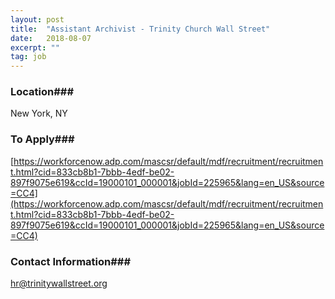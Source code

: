 ```yaml
---
layout: post
title:  "Assistant Archivist - Trinity Church Wall Street"
date:   2018-08-07
excerpt: ""
tag: job
---
```










### Location###

New York, NY




### To Apply###

[https://workforcenow.adp.com/mascsr/default/mdf/recruitment/recruitment.html?cid=833cb8b1-7bbb-4edf-be02-897f9075e619&ccId=19000101_000001&jobId=225965&lang=en_US&source=CC4](https://workforcenow.adp.com/mascsr/default/mdf/recruitment/recruitment.html?cid=833cb8b1-7bbb-4edf-be02-897f9075e619&ccId=19000101_000001&jobId=225965&lang=en_US&source=CC4)




### Contact Information###

hr@trinitywallstreet.org

